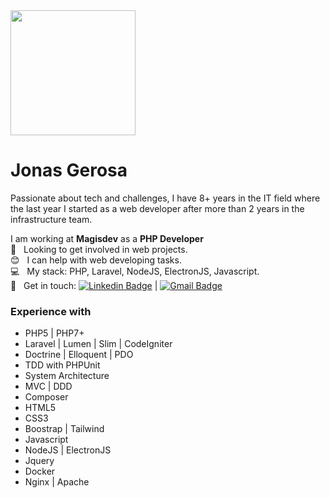 
<img width="auto" height="200px" src="https://avatars.githubusercontent.com/u/45967173?s=460&u=66d326b008fc15dc889411876db17da2677e6816&v=4">

# Jonas Gerosa

Passionate about tech and challenges, I have 8+ years in the IT field where the last year I started as a web developer after more than 2 years in the infrastructure team.

I am working at **Magisdev** as a **PHP Developer**
 <br/> :purple_heart: &nbsp; Looking to get involved in web projects.
 <br/> :blush: &nbsp; I can help with web developing tasks.
 <br/> :computer: &nbsp; My stack: PHP, Laravel, NodeJS, ElectronJS, Javascript. 
 <br/> :email: &nbsp; Get in touch: [![Linkedin Badge](https://img.shields.io/badge/-JonasGerosa-blue?style=flat-square&logo=Linkedin&logoColor=white&link=https://www.linkedin.com/in/jonas-gerosa-it/)](https://www.linkedin.com/in/jonas-gerosa-it/) 
| 
[![Gmail Badge](https://img.shields.io/badge/-ti.jonas361@gmail.com-c14438?style=flat-square&logo=Gmail&logoColor=white&link=mailto:ti.jonas361@gmail.com)](mailto:ti.jonas361@gmail.com)

### Experience with
* PHP5 | PHP7+
* Laravel | Lumen | Slim | CodeIgniter
* Doctrine | Elloquent | PDO
* TDD with PHPUnit
* System Architecture
* MVC | DDD
* Composer
* HTML5
* CSS3
* Boostrap | Tailwind
* Javascript
* NodeJS | ElectronJS
* Jquery
* Docker
* Nginx | Apache
